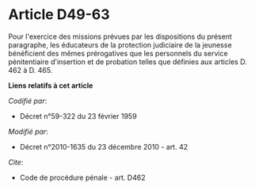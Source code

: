 # Article D49-63

Pour l'exercice des missions prévues par les dispositions du présent paragraphe, les éducateurs de la protection judiciaire
de la jeunesse bénéficient des mêmes prérogatives que les personnels du service pénitentiaire d'insertion et de probation
telles que définies aux articles D. 462 à D. 465.

**Liens relatifs à cet article**

_Codifié par_:

  - Décret n°59-322 du 23 février 1959

_Modifié par_:

  - Décret n°2010-1635 du 23 décembre 2010 - art. 42

_Cite_:

  - Code de procédure pénale - art. D462
